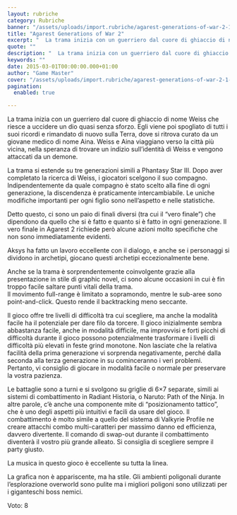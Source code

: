 ```yaml
---
layout: rubriche
category: Rubriche
banner: "/assets/uploads/import.rubriche/agarest-generations-of-war-2-1-640x344.jpg"
title: "Agarest Generations of War 2"
excerpt: "  La trama inizia con un guerriero dal cuore di ghiaccio di nome Weiss che riesce a uccidere un dio quasi senza sforzo. Egli viene poi spogliato di tutti i suoi ricordi e rimandato di nuovo sulla Terra, dove si ritrova curato da un giovane medico di nome Aina. Weiss e Aina viaggiano verso la [&hellip"
quote: ""
description: "  La trama inizia con un guerriero dal cuore di ghiaccio di nome Weiss che riesce a uccidere un dio quasi senza sforzo. Egli viene poi spogliato di tutti i suoi ricordi e rimandato di nuovo sulla Terra, dove si ritrova curato da un giovane medico di nome Aina. Weiss e Aina viaggiano verso la [&hellip"
keywords: ""
date: 2015-03-01T00:00:00.000+01:00
author: "Game Master"
cover: "/assets/uploads/import.rubriche/agarest-generations-of-war-2-1-640x344.jpg"
pagination:
  enabled: true

---
```


[](https://hotmc.com/wp-content/uploads/2015/03/agarest-generations-of-war-2-1.jpg)

La trama inizia con un guerriero dal cuore di ghiaccio di nome Weiss che riesce a uccidere un dio quasi senza sforzo. Egli viene poi spogliato di tutti i suoi ricordi e rimandato di nuovo sulla Terra, dove si ritrova curato da un giovane medico di nome Aina. Weiss e Aina viaggiano verso la città più vicina, nella speranza di trovare un indizio sull’identità di Weiss e vengono attaccati da un demone. 

La trama si estende su tre generazioni simili a Phantasy Star III. Dopo aver completato la ricerca di Weiss, i giocatori scelgono il suo compagno. Indipendentemente da quale compagno è stato scelto alla fine di ogni generazione, la discendenza è praticamente intercambiabile. Le uniche modifiche importanti per ogni figlio sono nell’aspetto e nelle statistiche.

Detto questo, ci sono un paio di finali diversi (tra cui il “vero finale”) che dipendono da quello che si è fatto e quanto si è fatto in ogni generazione. Il vero finale in Agarest 2 richiede però alcune azioni molto specifiche che non sono immediatamente evidenti.

Aksys ha fatto un lavoro eccellente con il dialogo, e anche se i personaggi si dividono in archetipi, giocano questi archetipi eccezionalmente bene. 

Anche se la trama è sorprendentemente coinvolgente grazie alla presentazione in stile di graphic novel, ci sono alcune occasioni in cui è fin troppo facile saltare punti vitali della trama.  
Il movimento full-range è limitato a sopramondo, mentre le sub-aree sono point-and-click. Questo rende il backtracking meno seccante.

Il gioco offre tre livelli di difficoltà tra cui scegliere, ma anche la modalità facile ha il potenziale per dare filo da torcere. Il gioco inizialmente sembra abbastanza facile, anche in modalità difficile, ma improvvisi e forti picchi di difficoltà durante il gioco possono potenzialmente trasformare i livelli di difficoltà più elevati in feste grind monotone. Non lasciate che la relativa facilità della prima generazione vi sorprenda negativamente, perché dalla seconda alla terza generazione in su cominceranno i veri problemi. Pertanto, vi consiglio di giocare in modalità facile o normale per preservare la vostra pazienza.

Le battaglie sono a turni e si svolgono su griglie di 6×7 separate, simili ai sistemi di combattimento in Radiant Historia, o Naruto: Path of the Ninja. In altre parole, c’è anche una componente mite di “posizionamento tattico”, che è uno degli aspetti più intuitivi e facili da usare del gioco. Il combattimento è molto simile a quello del sistema di Valkyrie Profile ne creare attacchi combo multi-caratteri per massimo danno ed efficienza, davvero divertente. Il comando di swap-out durante il combattimento diventerà il vostro più grande alleato. Si consiglia di scegliere sempre il party giusto.

La musica in questo gioco è eccellente su tutta la linea. 

La grafica non è appariscente, ma ha stile. Gli ambienti poligonali durante l’esplorazione overworld sono pulite ma i migliori poligoni sono utilizzati per i giganteschi boss nemici. 

Voto: 8